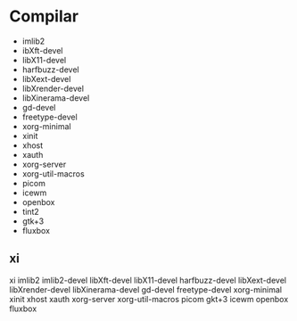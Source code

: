 # Compilar
- imlib2
- ibXft-devel
- libX11-devel
- harfbuzz-devel
- libXext-devel
- libXrender-devel
- libXinerama-devel
- gd-devel
- freetype-devel
- xorg-minimal
- xinit
- xhost
- xauth
- xorg-server
- xorg-util-macros
- picom
- icewm
- openbox
- tint2
- gtk+3
- fluxbox

## xi
xi imlib2 imlib2-devel libXft-devel libX11-devel harfbuzz-devel libXext-devel libXrender-devel libXinerama-devel gd-devel freetype-devel xorg-minimal xinit xhost xauth xorg-server xorg-util-macros picom gkt+3 icewm openbox fluxbox
